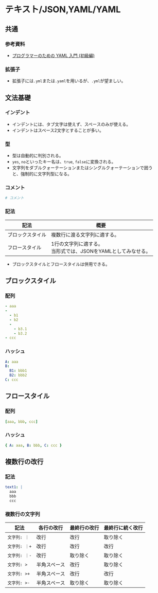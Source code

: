 # テキスト/JSON,YAML/YAML

## 共通

### 参考資料

- [プログラマーのための YAML 入門 (初級編)](https://magazine.rubyist.net/articles/0009/0009-YAML.html)

### 拡張子

- 拡張子には`.yml`または`.yaml`を用いるが、`.yml`が望ましい。

## 文法基礎

### インデント

- インデントには、タブ文字は使えず、スペースのみが使える。
- インデントはスペース2文字とすることが多い。

### 型

- 型は自動的に判別される。
- `yes`, `no`といったキー名は、`true`, `false`に変換される。
- 文字列をダブルクォーテーションまたはシングルクォーテーションで囲うと、強制的に文字列型になる。

### コメント

```yml
# コメント
```

### 記法

| 記法             | 概要                                                         |
| ---------------- | ------------------------------------------------------------ |
| ブロックスタイル | 複数行に渡る文字列に適する。                                 |
| フロースタイル   | 1行の文字列に適する。<br />当形式では、JSONをYAMLとしてみなせる。 |

- ブロックスタイルとフロースタイルは併用できる。

## ブロックスタイル

### 配列

```yml
- aaa
-
  - b1
  - b2
  -
    - b3.1
    - b3.2
- ccc
```

### ハッシュ

```yml
A: aaa
B:
  B1: bbb1
  B2: bbb2
C: ccc
```

## フロースタイル

### 配列

```yml
[aaa, bbb, ccc]
```

### ハッシュ

```yml
{ A: aaa, B: bbb, C: ccc }
```

## 複数行の改行

### 記法

```yml
text1: |
  aaa
  bbb
  ccc
```

### 複数行の文字列

| 記法         | 各行の改行   | 最終行の改行 | 最終行に続く改行 |
| ------------ | ------------ | ------------ | ---------------- |
| `文字列: ｜`  | 改行         | 改行         | 取り除く         |
| `文字列: ｜+` | 改行         | 改行         | 改行             |
| `文字列: ｜-` | 改行         | 取り除く     | 取り除く         |
| `文字列: >`  | 半角スペース | 改行         | 取り除く         |
| `文字列: >+` | 半角スペース | 改行         | 改行             |
| `文字列: >-` | 半角スペース | 取り除く     | 取り除く         |
